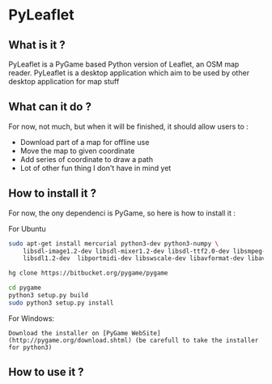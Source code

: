 # PyLeaflet

## What is it ?

PyLeaflet is a PyGame based Python version of Leaflet, an OSM map reader. PyLeaflet is a desktop application which aim to be used by other desktop application for map stuff

## What can it do ?

For now, not much, but when it will be finished, it  should allow users to :
  * Download part of a map for offline use
  * Move the map to given coordinate
  * Add series of coordinate to draw a path
  * Lot of other fun thing I don't have in mind yet

## How to install it ?

For now, the ony dependenci is PyGame, so here is how to install it :

For Ubuntu
```bash
sudo apt-get install mercurial python3-dev python3-numpy \
    libsdl-image1.2-dev libsdl-mixer1.2-dev libsdl-ttf2.0-dev libsmpeg-dev \
    libsdl1.2-dev  libportmidi-dev libswscale-dev libavformat-dev libavcodec-dev

hg clone https://bitbucket.org/pygame/pygame

cd pygame
python3 setup.py build
sudo python3 setup.py install    
```

For Windows:
```
Download the installer on [PyGame WebSite](http://pygame.org/download.shtml) (be carefull to take the installer for python3)
```

## How to use it ?

